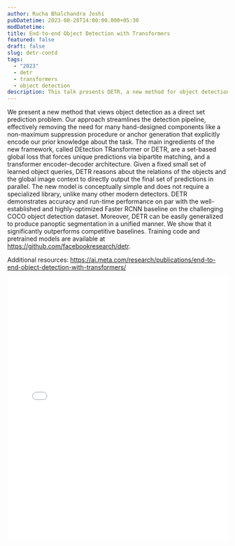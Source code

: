 ```yaml
---
author: Rucha Bhalchandra Joshi
pubDatetime: 2023-08-28T14:00:00.000+05:30
modDatetime:
title: End-to-end Object Detection with Transformers
featured: false
draft: false
slug: detr-contd
tags:
  - "2023"
  - detr
  - transformers
  - object detection
description: This talk presents DETR, a new method for object detection that streamlines the pipeline by removing the need for components like non-maximum suppression and anchor generation.
---
```


We present a new method that views object detection as a direct set prediction problem. Our approach streamlines the detection pipeline, effectively removing the need for many hand-designed components like a non-maximum suppression procedure or anchor generation that explicitly encode our prior knowledge about the task. The main ingredients of the new framework, called DEtection TRansformer or DETR, are a set-based global loss that forces unique predictions via bipartite matching, and a transformer encoder-decoder architecture. Given a fixed small set of learned object queries, DETR reasons about the relations of the objects and the global image context to directly output the final set of predictions in parallel. The new model is conceptually simple and does not require a specialized library, unlike many other modern detectors. DETR demonstrates accuracy and run-time performance on par with the well-established and highly-optimized Faster RCNN baseline on the challenging COCO object detection dataset. Moreover, DETR can be easily generalized to produce panoptic segmentation in a unified manner. We show that it significantly outperforms competitive baselines. Training code and pretrained models are available at https://github.com/facebookresearch/detr.

Additional resources:
https://ai.meta.com/research/publications/end-to-end-object-detection-with-transformers/

<embed src="/labtalks/assets/slides/2023-08-28--Rucha--DETR.pdf" type="application/pdf" width="100%" height="600px">

